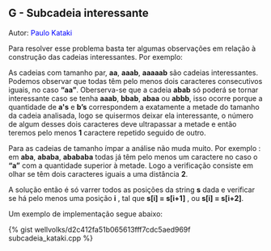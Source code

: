 ## G - Subcadeia interessante
<div id="subcadeia"></div>

Autor: <font color="blue">Paulo Kataki</font>

Para resolver esse problema basta ter algumas observações em relação à construção das cadeias interessantes. Por exemplo:

As cadeias com tamanho par, <b>aa</b>, <b>aaab</b>, <b>aaaaab</b> são cadeias interessantes. Podemos observar que todas têm pelo menos dois caracteres consecutivos iguais, no caso <b>“aa”</b>. Oberserva-se que a cadeia <b>abab</b> só poderá se tornar interessante caso se tenha <b>aaab</b>, <b>bbab</b>, <b>abaa</b> ou <b>abbb</b>, isso ocorre porque a quantidade de <b>a's</b> e <b>b’s</b> correspondem a exatamente a metade do tamanho da cadeia analisada, logo se quisermos deixar ela interessante, o número de algum desses dois caracteres deve ultrapassar a metade e então teremos pelo menos <b>1</b> caractere repetido seguido de outro.

Para as cadeias de tamanho ímpar a análise não muda muito. Por exemplo : em <b>aba</b>, <b>ababa</b>, <b>abababa</b> todas já têm pelo menos um caractere no caso o <b>“a”</b> com a quantidade superior à metade. Logo a verificação consiste em olhar se têm dois caracteres iguais a uma distância <b>2</b>.

A solução então é só varrer todos as posições da string <b>s</b> dada e verificar se há pelo menos uma posição <b>i</b> , tal que <b>s[i] = s[i+1]</b> , ou <b>s[i] = s[i+2]</b>.

Um exemplo de implementação segue abaixo:

{% gist wellvolks/d2c412fa51b065613fff7cdc5aed969f subcadeia_kataki.cpp %}
